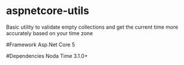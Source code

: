 # aspnetcore-utils
Basic utility to validate empty collections and get the current time more accurately based on your time zone

#Framework
Asp.Net Core 5

#Dependencies
Noda Time 3.1.0+